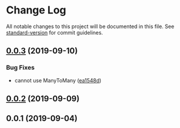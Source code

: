 # Change Log

All notable changes to this project will be documented in this file. See [standard-version](https://github.com/conventional-changelog/standard-version) for commit guidelines.

<a name="0.0.3"></a>
## [0.0.3](https://github.com/Val-istar-Guo/service-template/compare/v0.0.2...v0.0.3) (2019-09-10)


### Bug Fixes

* cannot use ManyToMany ([ea1548d](https://github.com/Val-istar-Guo/service-template/commit/ea1548d))



<a name="0.0.2"></a>
## [0.0.2](https://github.com/Val-istar-Guo/service-template/compare/v0.0.1...v0.0.2) (2019-09-09)



<a name="0.0.1"></a>
## 0.0.1 (2019-09-04)
